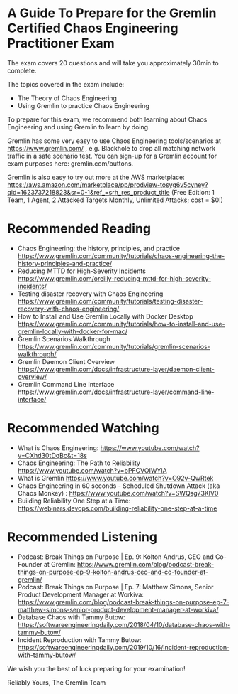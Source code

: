 # A Guide To Prepare for the Gremlin Certified Chaos Engineering Practitioner Exam 

The exam covers 20 questions and will take you approximately 30min to complete. 

The topics covered in the exam include:

* The Theory of Chaos Engineering
* Using Gremlin to practice Chaos Engineering 

To prepare for this exam, we recommend both learning about Chaos Engineering and using Gremlin to learn by doing. 

Gremlin has some very easy to use Chaos Engineering tools/scenarios at https://www.gremlin.com/ , e.g. Blackhole to drop all matching network traffic in a safe scenario test. You can sign-up for a Gremlin account for exam purposes here: gremlin.com/buttons.  

Gremlin is also easy to try out more at the AWS marketplace: https://aws.amazon.com/marketplace/pp/prodview-tosyg6v5cyney?qid=1623737218823&sr=0-1&ref_=srh_res_product_title (Free Edition: 1 Team, 1 Agent, 2 Attacked Targets Monthly, Unlimited Attacks; cost = $0!)


# Recommended Reading 

* Chaos Engineering: the history, principles, and practice https://www.gremlin.com/community/tutorials/chaos-engineering-the-history-principles-and-practice/
* Reducing MTTD for High-Severity Incidents https://www.gremlin.com/oreilly-reducing-mttd-for-high-severity-incidents/
* Testing disaster recovery with Chaos Engineering https://www.gremlin.com/community/tutorials/testing-disaster-recovery-with-chaos-engineering/ 
* How to Install and Use Gremlin Locally with Docker Desktop https://www.gremlin.com/community/tutorials/how-to-install-and-use-gremlin-locally-with-docker-for-mac/
* Gremlin Scenarios Walkthrough https://www.gremlin.com/community/tutorials/gremlin-scenarios-walkthrough/
* Gremlin Daemon Client Overview https://www.gremlin.com/docs/infrastructure-layer/daemon-client-overview/
* Gremlin Command Line Interface https://www.gremlin.com/docs/infrastructure-layer/command-line-interface/ 

#  Recommended Watching 
* What is Chaos Engineering: https://www.youtube.com/watch?v=CXhd30tDqBc&t=18s 
* Chaos Engineering: The Path to Reliability https://www.youtube.com/watch?v=bPFCVOIWYlA 
* What is Gremlin https://www.youtube.com/watch?v=O92v-QwRtek 
* Chaos Engineering in 60 seconds - Scheduled Shutdown Attack (aka Chaos Monkey) : https://www.youtube.com/watch?v=SWQsg73KlV0 
* Building Reliability One Step at a Time: https://webinars.devops.com/building-reliability-one-step-at-a-time 

# Recommended Listening 
* Podcast: Break Things on Purpose | Ep. 9: Kolton Andrus, CEO and Co-Founder at Gremlin: https://www.gremlin.com/blog/podcast-break-things-on-purpose-ep-9-kolton-andrus-ceo-and-co-founder-at-gremlin/ 
* Podcast: Break Things on Purpose | Ep. 7: Matthew Simons, Senior Product Development Manager at Workiva: https://www.gremlin.com/blog/podcast-break-things-on-purpose-ep-7-matthew-simons-senior-product-development-manager-at-workiva/ 
* Database Chaos with Tammy Butow: https://softwareengineeringdaily.com/2018/04/10/database-chaos-with-tammy-butow/ 
* Incident Reproduction with Tammy Butow: https://softwareengineeringdaily.com/2019/10/16/incident-reproduction-with-tammy-butow/ 

We wish you the best of luck preparing for your examination! 

Reliably Yours, 
The Gremlin Team
